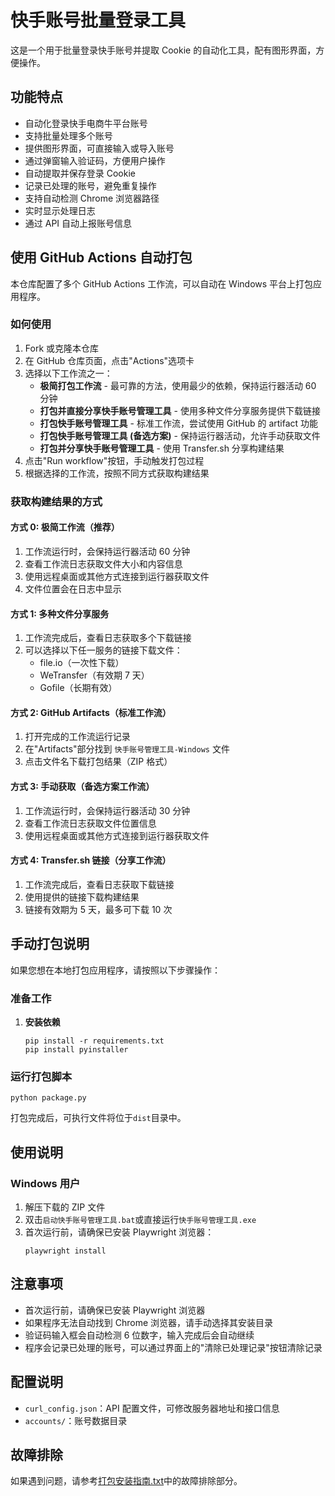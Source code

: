 # 快手账号批量登录工具

这是一个用于批量登录快手账号并提取 Cookie 的自动化工具，配有图形界面，方便操作。

## 功能特点

- 自动化登录快手电商牛平台账号
- 支持批量处理多个账号
- 提供图形界面，可直接输入或导入账号
- 通过弹窗输入验证码，方便用户操作
- 自动提取并保存登录 Cookie
- 记录已处理的账号，避免重复操作
- 支持自动检测 Chrome 浏览器路径
- 实时显示处理日志
- 通过 API 自动上报账号信息

## 使用 GitHub Actions 自动打包

本仓库配置了多个 GitHub Actions 工作流，可以自动在 Windows 平台上打包应用程序。

### 如何使用

1. Fork 或克隆本仓库
2. 在 GitHub 仓库页面，点击"Actions"选项卡
3. 选择以下工作流之一：
   - **极简打包工作流** - 最可靠的方法，使用最少的依赖，保持运行器活动 60 分钟
   - **打包并直接分享快手账号管理工具** - 使用多种文件分享服务提供下载链接
   - **打包快手账号管理工具** - 标准工作流，尝试使用 GitHub 的 artifact 功能
   - **打包快手账号管理工具 (备选方案)** - 保持运行器活动，允许手动获取文件
   - **打包并分享快手账号管理工具** - 使用 Transfer.sh 分享构建结果
4. 点击"Run workflow"按钮，手动触发打包过程
5. 根据选择的工作流，按照不同方式获取构建结果

### 获取构建结果的方式

#### 方式 0: 极简工作流（推荐）

1. 工作流运行时，会保持运行器活动 60 分钟
2. 查看工作流日志获取文件大小和内容信息
3. 使用远程桌面或其他方式连接到运行器获取文件
4. 文件位置会在日志中显示

#### 方式 1: 多种文件分享服务

1. 工作流完成后，查看日志获取多个下载链接
2. 可以选择以下任一服务的链接下载文件：
   - file.io（一次性下载）
   - WeTransfer（有效期 7 天）
   - Gofile（长期有效）

#### 方式 2: GitHub Artifacts（标准工作流）

1. 打开完成的工作流运行记录
2. 在"Artifacts"部分找到 `快手账号管理工具-Windows` 文件
3. 点击文件名下载打包结果（ZIP 格式）

#### 方式 3: 手动获取（备选方案工作流）

1. 工作流运行时，会保持运行器活动 30 分钟
2. 查看工作流日志获取文件位置信息
3. 使用远程桌面或其他方式连接到运行器获取文件

#### 方式 4: Transfer.sh 链接（分享工作流）

1. 工作流完成后，查看日志获取下载链接
2. 使用提供的链接下载构建结果
3. 链接有效期为 5 天，最多可下载 10 次

## 手动打包说明

如果您想在本地打包应用程序，请按照以下步骤操作：

### 准备工作

1. **安装依赖**

   ```
   pip install -r requirements.txt
   pip install pyinstaller
   ```

### 运行打包脚本

```
python package.py
```

打包完成后，可执行文件将位于`dist`目录中。

## 使用说明

### Windows 用户

1. 解压下载的 ZIP 文件
2. 双击`启动快手账号管理工具.bat`或直接运行`快手账号管理工具.exe`
3. 首次运行前，请确保已安装 Playwright 浏览器：
   ```
   playwright install
   ```

## 注意事项

- 首次运行前，请确保已安装 Playwright 浏览器
- 如果程序无法自动找到 Chrome 浏览器，请手动选择其安装目录
- 验证码输入框会自动检测 6 位数字，输入完成后会自动继续
- 程序会记录已处理的账号，可以通过界面上的"清除已处理记录"按钮清除记录

## 配置说明

- `curl_config.json`：API 配置文件，可修改服务器地址和接口信息
- `accounts/`：账号数据目录

## 故障排除

如果遇到问题，请参考[打包安装指南.txt](打包安装指南.txt)中的故障排除部分。
